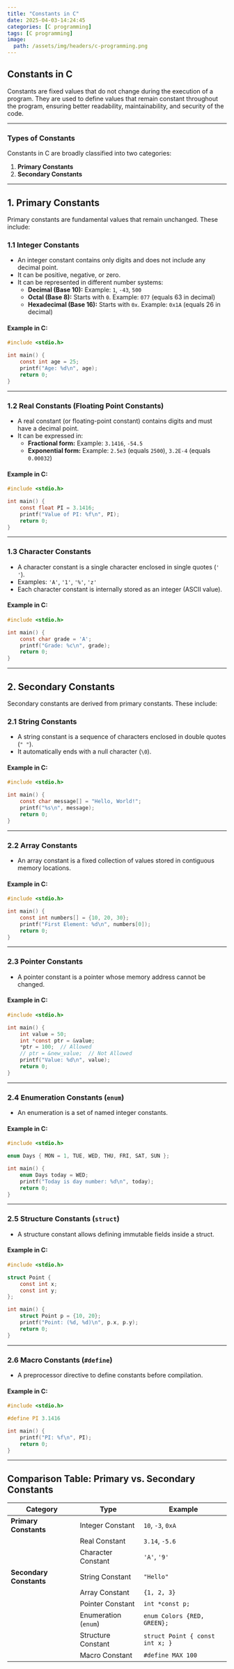 ```yaml
---
title: "Constants in C"
date: 2025-04-03-14:24:45
categories: [C programming]
tags: [C programming]
image:
  path: /assets/img/headers/c-programming.png
---
```


## **Constants in C**

Constants are fixed values that do not change during the execution of a program. They are used to define values that remain constant throughout the program, ensuring better readability, maintainability, and security of the code.

---

### **Types of Constants**

Constants in C are broadly classified into two categories:

1. **Primary Constants**
2. **Secondary Constants**

---

## **1. Primary Constants**

Primary constants are fundamental values that remain unchanged. These include:

### **1.1 Integer Constants**

- An integer constant contains only digits and does not include any decimal point.
- It can be positive, negative, or zero.
- It can be represented in different number systems:
  - **Decimal (Base 10):** Example: `1`, `-43`, `500`
  - **Octal (Base 8):** Starts with `0`. Example: `077` (equals 63 in decimal)
  - **Hexadecimal (Base 16):** Starts with `0x`. Example: `0x1A` (equals 26 in decimal)

#### **Example in C:**

```c
#include <stdio.h>

int main() {
    const int age = 25;
    printf("Age: %d\n", age);
    return 0;
}
```

---

### **1.2 Real Constants (Floating Point Constants)**

- A real constant (or floating-point constant) contains digits and must have a decimal point.
- It can be expressed in:
  - **Fractional form:** Example: `3.1416`, `-54.5`
  - **Exponential form:** Example: `2.5e3` (equals `2500`), `3.2E-4` (equals `0.00032`)

#### **Example in C:**

```c
#include <stdio.h>

int main() {
    const float PI = 3.1416;
    printf("Value of PI: %f\n", PI);
    return 0;
}
```

---

### **1.3 Character Constants**

- A character constant is a single character enclosed in single quotes (`' '`).
- Examples: `'A'`, `'1'`, `'%'`, `'z'`
- Each character constant is internally stored as an integer (ASCII value).

#### **Example in C:**

```c
#include <stdio.h>

int main() {
    const char grade = 'A';
    printf("Grade: %c\n", grade);
    return 0;
}
```

---

## **2. Secondary Constants**

Secondary constants are derived from primary constants. These include:

### **2.1 String Constants**

- A string constant is a sequence of characters enclosed in double quotes (`" "`).
- It automatically ends with a null character (`\0`).

#### **Example in C:**

```c
#include <stdio.h>

int main() {
    const char message[] = "Hello, World!";
    printf("%s\n", message);
    return 0;
}
```

---

### **2.2 Array Constants**

- An array constant is a fixed collection of values stored in contiguous memory locations.

#### **Example in C:**

```c
#include <stdio.h>

int main() {
    const int numbers[] = {10, 20, 30};
    printf("First Element: %d\n", numbers[0]);
    return 0;
}
```

---

### **2.3 Pointer Constants**

- A pointer constant is a pointer whose memory address cannot be changed.

#### **Example in C:**

```c
#include <stdio.h>

int main() {
    int value = 50;
    int *const ptr = &value;
    *ptr = 100;  // Allowed
    // ptr = &new_value;  // Not Allowed
    printf("Value: %d\n", value);
    return 0;
}
```

---

### **2.4 Enumeration Constants (`enum`)**

- An enumeration is a set of named integer constants.

#### **Example in C:**

```c
#include <stdio.h>

enum Days { MON = 1, TUE, WED, THU, FRI, SAT, SUN };

int main() {
    enum Days today = WED;
    printf("Today is day number: %d\n", today);
    return 0;
}
```

---

### **2.5 Structure Constants (`struct`)**

- A structure constant allows defining immutable fields inside a struct.

#### **Example in C:**

```c
#include <stdio.h>

struct Point {
    const int x;
    const int y;
};

int main() {
    struct Point p = {10, 20};
    printf("Point: (%d, %d)\n", p.x, p.y);
    return 0;
}
```

---

### **2.6 Macro Constants (`#define`)**

- A preprocessor directive to define constants before compilation.

#### **Example in C:**

```c
#include <stdio.h>

#define PI 3.1416

int main() {
    printf("PI: %f\n", PI);
    return 0;
}
```

---

## **Comparison Table: Primary vs. Secondary Constants**

| **Category**            | **Type**             | **Example**                     |
| ----------------------- | -------------------- | ------------------------------- |
| **Primary Constants**   | Integer Constant     | `10`, `-3`, `0xA`               |
|                         | Real Constant        | `3.14`, `-5.6`                  |
|                         | Character Constant   | `'A'`, `'9'`                    |
| **Secondary Constants** | String Constant      | `"Hello"`                       |
|                         | Array Constant       | `{1, 2, 3}`                     |
|                         | Pointer Constant     | `int *const p;`                 |
|                         | Enumeration (`enum`) | `enum Colors {RED, GREEN};`     |
|                         | Structure Constant   | `struct Point { const int x; }` |
|                         | Macro Constant       | `#define MAX 100`               |
